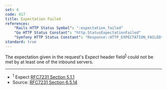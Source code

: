 ```yaml
---
set: 4
code: 417
title: Expectation Failed
references:
    "Rails HTTP Status Symbol": ":expectation_failed"
    "Go HTTP Status Constant": "http.StatusExpectationFailed"
    "Symfony HTTP Status Constant": "Response::HTTP_EXPECTATION_FAILED"
standard: true
---
```


The expectation given in the request's Expect header field<sup>[1](#ref-1)</sup> could not be met by at least one of the inbound servers.

---

* <span id="ref-1"><sup>1</sup> Expect [RFC7231 Section 5.1.1][2]</span>
* Source: [RFC7231 Section 6.5.14][1]

[1]: <http://tools.ietf.org/html/rfc7231#section-6.5.14>
[2]: <http://tools.ietf.org/html/rfc7231#section-5.1.1>
